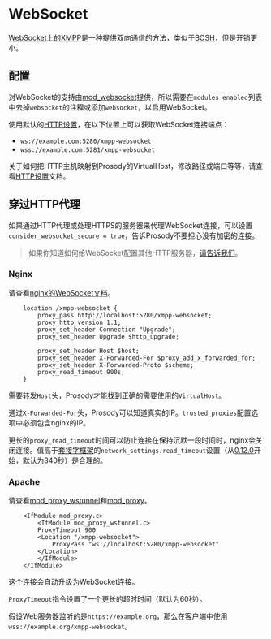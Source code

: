 # WebSocket

[WebSocket上的XMPP](https://www.rfc-editor.org/info/rfc7395)是一种提供双向通信的方法，类似于[BOSH](https://prosody.im/doc/bosh)，但是开销更小。

## 配置

对WebSocket的支持由[mod_websocket](https://prosody.im/doc/modules/mod_websocket)提供，所以需要在`modules_enabled`列表中去掉`websocket`的注释或添加`websocket`，以启用WebSocket。

使用默认的[HTTP设置](https://prosody.im/doc/http)，在以下位置上可以获取WebSocket连接端点：
+ `ws://example.com:5280/xmpp-websocket`
+ `wss://example.com:5281/xmpp-websocket`

关于如何把HTTP主机映射到Prosody的VirtualHost，修改路径或端口等等，请查看[HTTP设置](https://prosody.im/doc/http)文档。

## 穿过HTTP代理

如果通过HTTP代理或处理HTTPS的服务器来代理WebSocket连接，可以设置`consider_websocket_secure = true`，告诉Prosody不要担心没有加密的连接。

> 如果你知道如何给WebSocket配置其他HTTP服务器，[请告诉我们](https://prosody.im/discuss)。

### Nginx

请查看[nginx的WebSocket文档](https://nginx.org/en/docs/http/websocket.html)。

```
    location /xmpp-websocket {
        proxy_pass http://localhost:5280/xmpp-websocket;
        proxy_http_version 1.1;
        proxy_set_header Connection "Upgrade";
        proxy_set_header Upgrade $http_upgrade;

        proxy_set_header Host $host;
        proxy_set_header X-Forwarded-For $proxy_add_x_forwarded_for;
        proxy_set_header X-Forwarded-Proto $scheme;
        proxy_read_timeout 900s;
    }
```

需要转发`Host`头，Prosody才能找到正确的需要使用的`VirtualHost`。

通过`X-Forwarded-For`头，Prosody可以知道真实的IP。`trusted_proxies`配置选项中必须包含nginx的IP。

更长的`proxy_read_timeout`时间可以防止连接在保持沉默一段时间时，nginx会关闭连接。值高于[套接字框架](https://prosody.im/doc/ports#advanced)的`network_settings.read_timeout`设置（从[0.12.0](https://prosody.im/doc/release/0.12.0)开始，默认为840秒）是合理的。

### Apache

请查看[mod_proxy_wstunnel](https://httpd.apache.org/docs/current/mod/mod_proxy_wstunnel.html)和[mod_proxy](https://httpd.apache.org/docs/current/mod/mod_proxy.html)。

```
    <IfModule mod_proxy.c>
        <IfModule mod_proxy_wstunnel.c>
        ProxyTimeout 900
        <Location "/xmpp-websocket">
            ProxyPass "ws://localhost:5280/xmpp-websocket"
        </Location>
        </IfModule>
    </IfModule>
```

这个连接会自动升级为WebSocket连接。

`ProxyTimeout`指令设置了一个更长的超时时间（默认为60秒）。

假设Web服务器监听的是`https://example.org`，那么在客户端中使用`wss://example.org/xmpp-websocket`。
